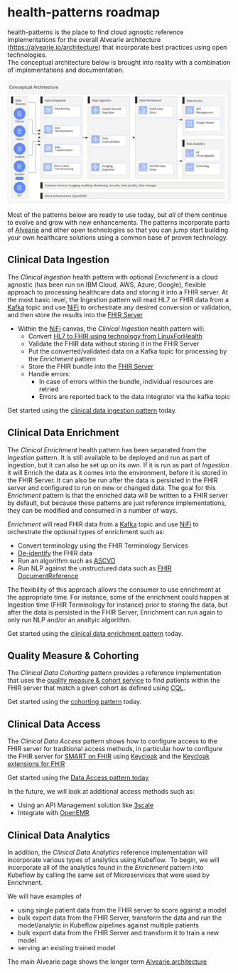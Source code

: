 # health-patterns roadmap

health-patterns is the place to find cloud agnostic reference implementations for the overall Alvearie architecture (https://alvearie.io/architecture) that incorporate best practices using open technologies.  
The conceptual architecture below is brought into reality with a combination of implementations and documentation.  

![AlvearieConceptualArchitecture](images/AlvearieConceptualArchitecture.png)

Most of the patterns below are ready to use today, but _all_ of them continue to evolve and grow with new enhancements.  The patterns incorporate parts of [Alvearie](https://alvearie.io/) and other open technologies so that you can jump start building your own healthcare solutions using a common base of proven technology.

## Clinical Data Ingestion

The _Clinical Ingestion_ health pattern with optional _Enrichment_ is a cloud agnostic (has been run on IBM Cloud, AWS, Azure, Google), flexible approach to processing healthcare data and storing it into a FHIR server.
At the most basic level, the Ingestion pattern will read HL7 or FHIR data from a [Kafka](https://kafka.apache.org) topic and use [NiFi](https://github.com/apache/nifi) to orchestrate any desired conversion or validation, and then store the results into the [FHIR Server](https://github.com/ibm/fhir)

- Within the [NiFi](https://github.com/apache/nifi) canvas, the _Clinical Ingestion_ health pattern will:
    - Convert [HL7 to FHIR using technology from LinuxForHealth](https://github.com/LinuxForHealth/hl7v2-fhir-converter)
    - Validate the FHIR data without storing it in the FHIR Server
    - Put the converted/validated data on a Kafka topic for processing by the _Enrichment_ pattern
    - Store the FHIR bundle into the [FHIR Server](https://github.com/ibm/fhir)
    - Handle errors:
        - In case of errors within the bundle, individual resources are retried
        - Errors are reported back to the data integrator via the kafka topic

Get started using the [clinical data ingestion pattern](https://github.com/Alvearie/health-patterns/tree/main/ingest) today.

## Clinical Data Enrichment
The _Clinical Enrichment_ health pattern has been separated from the _Ingestion_ pattern.  It is still available to be deployed and run as part of ingestion, but it can also be set up on its own.
If it is run as part of _Ingestion_ it will Enrich the data as it comes into the environment, before it is stored in the FHIR Server.  It can also be run after the data is persisted in the FHIR server and configured to run on new or changed data.
The goal for this _Enrichment_ pattern is that the enriched data will be written to a FHIR server by default, but because these patterns are just reference implementations, they can be modified and consumed in a number of ways.

_Enrichment_ will read FHIR data from a [Kafka](https://kafka.apache.org) topic and use [NiFi](https://github.com/apache/nifi) to orchestrate the optional types of enrichment such as:
- Convert terminology using the FHIR Terminology Services
- [De-identify](https://github.com/Alvearie/de-identification) the FHIR data
- Run an algorithm such as [ASCVD](https://github.com/Alvearie/health-analytics/tree/main/ascvd)
- Run NLP against the unstructured data such as [FHIR DocumentReference](https://www.hl7.org/fhir/documentreference.html)

The flexibility of this approach allows the consumer to use enrichment at the appropriate time.  For instance, some of the enrichment could happen at Ingestion time (FHIR Terminology for  instance) prior to storing the data, but after the data is persisted in the FHIR Server, Enrichment can run again to only run NLP and/or an analtyic algorithm.

Get started using the [clinical data enrichment pattern](https://github.com/Alvearie/health-patterns/tree/main/enrich) today.

## Quality Measure & Cohorting
The _Clinical Data Cohorting_ pattern provides a reference implementation that uses the [quality measure & cohort service](https://github.com/Alvearie/quality-measure-and-cohort-service) to find patients within the FHIR server that match a given cohort as defined using [CQL](https://cql.hl7.org).

Get started using the [cohorting pattern](https://github.com/Alvearie/health-patterns/tree/main/cohort) today.

## Clinical Data Access
The _Clinical Data Access_ pattern shows how to configure access to the FHIR server for traditional access methods, in particular how to configure the FHIR server for [SMART on FHIR](https://smarthealthit.org/) using [Keycloak](https://www.keycloak.org/) and the [Keycloak extensions for FHIR](https://github.com/Alvearie/keycloak-extensions-for-fhir)

Get started using the [Data Access pattern today](https://github.com/Alvearie/health-patterns/tree/main/data-access)

In the future, we will look at additional access methods such as:
- Using an API Management solution like [3scale](https://github.com/3scale)
- Integrate with [OpenEMR](https://www.open-emr.org)


## Clinical Data Analytics
In addition, the _Clinical Data Analytics_ reference implementation will incorporate various types of analytics using Kubeflow.  To begin, we will incorporate all of the analytics found in the _Enrichment_ pattern into Kubeflow by calling the same set of Microservices that were used by Enrichment.

We will have examples of 
- using single patient data from the FHIR server to score against a model
- bulk export data from the FHIR Server, transform the data and run the model/analytic in Kubeflow pipelines against multiple patients
- bulk export data from the FHIR Server and transform it to train a new model
- serving an existing trained model


The main Alvearie page shows the longer term [Alvearie architecture](https://alvearie.io/architecture)
